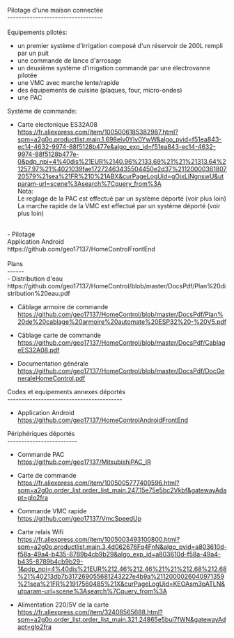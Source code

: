 Pilotage d'une maison connectée<br>
----------------------------------<br><br>
Equipements pilotés:
- un premier système d'irrigation composé d'un réservoir de 200L rempli par un puit
- une commande de lance d'arrosage
- un deuxième système d'irrigation commandé par une électrovanne pilotée
- une VMC avec marche lente/rapide
- des équipements de cuisine (plaques, four, micro-ondes)
- une PAC<br>

Système de commande:<br>
- Carte electonique ES32A08<br>
https://fr.aliexpress.com/item/1005006185382987.html?spm=a2g0o.productlist.main.1.698elv0Ylv0YwW&algo_pvid=f51ea843-ec14-4632-9974-88f5128b477e&algo_exp_id=f51ea843-ec14-4632-9974-88f5128b477e-0&pdp_npi=4%40dis%21EUR%2140.96%2133.69%21%21%21313.64%21257.97%21%4021039fae17272463435504450e2d37%2112000036180720579%21sea%21FR%210%21ABX&curPageLogUid=gOixLiNgnswU&utparam-url=scene%3Asearch%7Cquery_from%3A<br>
  Nota:<br>
  Le reglage de la PAC est effectué par un système déporté (voir plus loin)<br>
  La marche rapide de la VMC est effectué par un système déporté (voir plus loin)<br>
<br>  
- Pilotage<br>
  Application Android<br>
https://github.com/geo17137/HomeControlFrontEnd
<br><br>
Plans<br>
------<br>
- Distribution d'eau<br>
https://github.com/geo17137/HomeControl/blob/master/DocsPdf/Plan%20distribution%20eau.pdf

- Câblage armoire de commande<br>
https://github.com/geo17137/HomeControl/blob/master/DocsPdf/Plan%20de%20cablage%20armoire%20automate%20ESP32%20-%20V5.pdf

- Câblage carte de commande<br>
https://github.com/geo17137/HomeControl/blob/master/DocsPdf/CablageES32A08.pdf

- Documentation générale<br>
https://github.com/geo17137/HomeControl/blob/master/DocsPdf/DocGeneraleHomeControl.pdf

Codes et equipements annexes déportés<br>
-----------------------------------------<br>
- Application Android<br>
https://github.com/geo17137/HomeControlAndroidFrontEnd

Périphériques déportés<br>
-------------------------<br>
- Commande PAC<br>
https://github.com/geo17137/MitsubishiPAC_IR<br>
- Carte de commande
https://fr.aliexpress.com/item/1005005777409596.html?spm=a2g0o.order_list.order_list_main.247.15e75e5bc2Vkbf&gatewayAdapt=glo2fra

- Commande VMC rapide<br>
https://github.com/geo17137/VmcSpeedUp
- Carte relais Wifi<br>
https://fr.aliexpress.com/item/1005003493100800.html?spm=a2g0o.productlist.main.3.4d062676Fq4FnN&algo_pvid=a803610d-f58a-49a4-b435-8789b4cb9b29&algo_exp_id=a803610d-f58a-49a4-b435-8789b4cb9b29-1&pdp_npi=4%40dis%21EUR%212.46%212.46%21%21%212.68%212.68%21%40213db7b317269055681243227e4b9a%2112000026040971359%21sea%21FR%21917560485%21X&curPageLogUid=KEOAsm3pATLN&utparam-url=scene%3Asearch%7Cquery_from%3A
- Alimentation 220/5V de la carte<br>
https://fr.aliexpress.com/item/32408565688.html?spm=a2g0o.order_list.order_list_main.321.24865e5bui7fWN&gatewayAdapt=glo2fra

